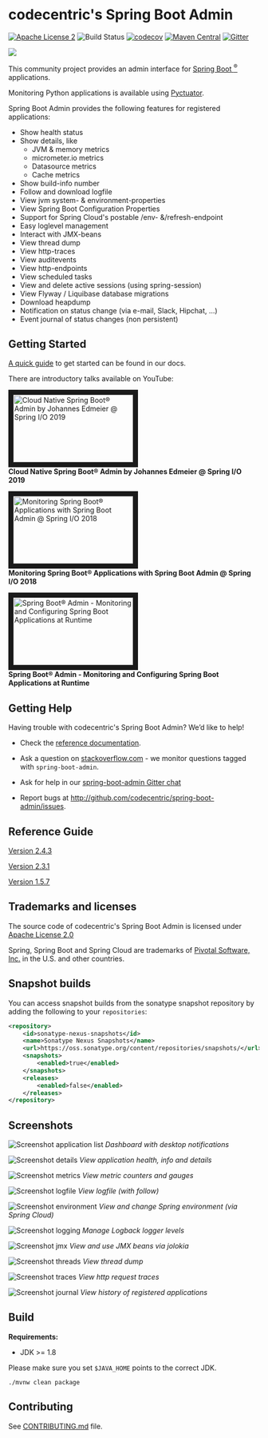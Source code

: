 # codecentric's Spring Boot Admin

[![Apache License 2](https://img.shields.io/badge/license-ASF2-blue.svg)](https://www.apache.org/licenses/LICENSE-2.0.txt)
![Build Status](https://github.com/codecentric/spring-boot-admin/actions/workflows/build-main.yml/badge.svg?branch=master)
[![codecov](https://codecov.io/gh/codecentric/spring-boot-admin/branch/master/graph/badge.svg?token=u5SWsZpj5S)](https://codecov.io/gh/codecentric/spring-boot-admin)
[![Maven Central](https://maven-badges.herokuapp.com/maven-central/de.codecentric/spring-boot-admin/badge.svg)](https://maven-badges.herokuapp.com/maven-central/de.codecentric/spring-boot-admin/)
[![Gitter](https://badges.gitter.im/codecentric/spring-boot-admin.svg)](https://gitter.im/codecentric/spring-boot-admin?utm_source=badge&utm_medium=badge&utm_campaign=pr-badge)

![](./images/logo-spring-boot-admin.png)

This community project provides an admin interface for [Spring Boot <sup>®</sup>](http://projects.spring.io/spring-boot/ "Official Spring-Boot website") applications.

Monitoring Python applications is available using [Pyctuator](https://github.com/SolarEdgeTech/pyctuator).

Spring Boot Admin provides the following features for registered applications:

- Show health status
- Show details, like
  - JVM & memory metrics
  - micrometer.io metrics
  - Datasource metrics
  - Cache metrics
- Show build-info number
- Follow and download logfile
- View jvm system- & environment-properties
- View Spring Boot Configuration Properties
- Support for Spring Cloud's postable /env- &/refresh-endpoint
- Easy loglevel management
- Interact with JMX-beans
- View thread dump
- View http-traces
- View auditevents
- View http-endpoints
- View scheduled tasks
- View and delete active sessions (using spring-session)
- View Flyway / Liquibase database migrations
- Download heapdump
- Notification on status change (via e-mail, Slack, Hipchat, ...)
- Event journal of status changes (non persistent)

## Getting Started

[A quick guide](http://codecentric.github.io/spring-boot-admin/2.5.1/#getting-started) to get started can be found in our docs.

There are introductory talks available on YouTube:

<a href="https://youtu.be/Ql1Gnz4L_-c" target="_blank"><img src="https://i.ytimg.com/vi/Ql1Gnz4L_-c/maxresdefault.jpg"
alt="Cloud Native Spring Boot® Admin by Johannes Edmeier @ Spring I/O 2019" width="240" height="135" border="10" /></a><br>
**Cloud Native Spring Boot® Admin by Johannes Edmeier @ Spring I/O 2019**

<a href="https://youtu.be/__zkypwjSMs" target="_blank"><img src="https://i.ytimg.com/vi/__zkypwjSMs/maxresdefault.jpg"
alt="Monitoring Spring Boot® Applications with Spring Boot Admin @ Spring I/O 2018" width="240" height="135" border="10" /></a><br>
**Monitoring Spring Boot® Applications with Spring Boot Admin @ Spring I/O 2018**

<a href="https://goo.gl/2tRiUi" target="_blank"><img src="https://i.ytimg.com/vi/PWd9Q8_4OFo/maxresdefault.jpg"
alt="Spring Boot® Admin - Monitoring and Configuring Spring Boot Applications at Runtime" width="240" height="135" border="10" /></a><br>
**Spring Boot® Admin - Monitoring and Configuring Spring Boot Applications at Runtime**

## Getting Help

Having trouble with codecentric's Spring Boot Admin? We’d like to help!

- Check the [reference documentation](http://codecentric.github.io/spring-boot-admin/current/).

- Ask a question on [stackoverflow.com](http://stackoverflow.com/questions/tagged/spring-boot-admin) - we monitor questions tagged with `spring-boot-admin`.

- Ask for help in our [spring-boot-admin Gitter chat](https://gitter.im/codecentric/spring-boot-admin)

- Report bugs at http://github.com/codecentric/spring-boot-admin/issues.

## Reference Guide

[Version 2.4.3](http://codecentric.github.io/spring-boot-admin/2.4.3/)

[Version 2.3.1](http://codecentric.github.io/spring-boot-admin/2.3.1/)

[Version 1.5.7](http://codecentric.github.io/spring-boot-admin/1.5.7/)

## Trademarks and licenses

The source code of codecentric's Spring Boot Admin is licensed under [Apache License 2.0](https://www.apache.org/licenses/LICENSE-2.0)

Spring, Spring Boot and Spring Cloud are trademarks of [Pivotal Software, Inc.](https://pivotal.io/) in the U.S. and other countries.

## Snapshot builds

You can access snapshot builds from the sonatype snapshot repository by adding the following to your `repositories`:

```xml
<repository>
	<id>sonatype-nexus-snapshots</id>
	<name>Sonatype Nexus Snapshots</name>
	<url>https://oss.sonatype.org/content/repositories/snapshots/</url>
	<snapshots>
		<enabled>true</enabled>
	</snapshots>
	<releases>
		<enabled>false</enabled>
	</releases>
</repository>
```

## Screenshots

![Screenshot application list](/images/screenshot.png)
_Dashboard with desktop notifications_

![Screenshot details](/images/screenshot-details.png)
_View application health, info and details_

![Screenshot metrics](/images/screenshot-metrics.png)
_View metric counters and gauges_

![Screenshot logfile](/images/screenshot-logfile.png)
_View logfile (with follow)_

![Screenshot environment](/images/screenshot-environment.png)
_View and change Spring environment (via Spring Cloud)_

![Screenshot logging](/images/screenshot-logging.png)
_Manage Logback logger levels_

![Screenshot jmx](/images/screenshot-jmx.png)
_View and use JMX beans via jolokia_

![Screenshot threads](/images/screenshot-threads.png)
_View thread dump_

![Screenshot traces](/images/screenshot-trace.png)
_View http request traces_

![Screenshot journal](/images/screenshot-journal.png)
_View history of registered applications_

## Build

**Requirements:**

- JDK >= 1.8

Please make sure you set `$JAVA_HOME` points to the correct JDK.

```shell
./mvnw clean package
```

## Contributing

See [CONTRIBUTING.md](CONTRIBUTING.md) file.
